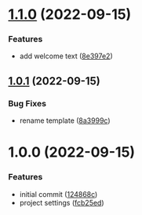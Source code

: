 # [1.1.0](https://github.com/zlaval-elte-thesis/knowhere-ui/compare/1.0.1...1.1.0) (2022-09-15)


### Features

* add welcome text ([8e397e2](https://github.com/zlaval-elte-thesis/knowhere-ui/commit/8e397e2bfe6b29d7c697e82a42da7ca541d0528b))

## [1.0.1](https://github.com/zlaval-elte-thesis/knowhere-ui/compare/1.0.0...1.0.1) (2022-09-15)


### Bug Fixes

* rename template ([8a3999c](https://github.com/zlaval-elte-thesis/knowhere-ui/commit/8a3999caacf44bc4a04a4f41d81f3e72d8698d72))

# 1.0.0 (2022-09-15)


### Features

* initial commit ([124868c](https://github.com/zlaval-elte-thesis/knowhere-ui/commit/124868ce339ad71a7e02f1cb5ef3f0d79361c2eb))
* project settings ([fcb25ed](https://github.com/zlaval-elte-thesis/knowhere-ui/commit/fcb25ed0c3b2fd6ffb406b04649df8185f5aea7f))
